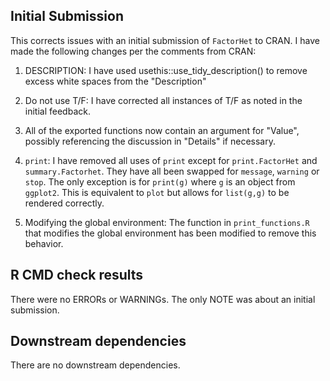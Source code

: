 ## Initial Submission

This corrects issues with an initial submission of `FactorHet` to CRAN. I have
made the following changes per the comments from CRAN:

1. DESCRIPTION: I have used usethis::use_tidy_description() to remove excess
white spaces from the "Description"

2. Do not use T/F: I have corrected all instances of T/F as noted in the initial
feedback.

3. All of the exported functions now contain an argument for "Value", possibly
referencing the discussion in "Details" if necessary.

4. `print`: I have removed all uses of `print` except for `print.FactorHet` and
`summary.Factorhet`. They have all been swapped for `message`, `warning` or
`stop`. The only exception is for `print(g)` where `g` is an object from
`ggplot2`. This is equivalent to `plot` but allows for `list(g,g)` to be
rendered correctly.

5. Modifying the global environment: The function in `print_functions.R` that
modifies the global environment has been modified to remove this behavior.

## R CMD check results

There were no ERRORs or WARNINGs. The only NOTE was about an initial submission. 

## Downstream dependencies

There are no downstream dependencies.
